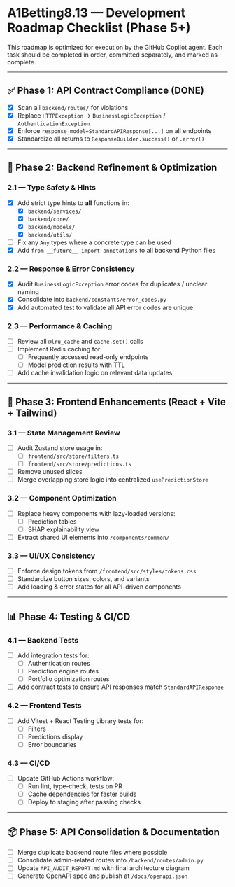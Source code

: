 # A1Betting8.13 — Development Roadmap Checklist (Phase 5+)

This roadmap is optimized for execution by the GitHub Copilot agent.
Each task should be completed in order, committed separately, and marked as complete.

---

## ✅ Phase 1: API Contract Compliance (DONE)
- [x] Scan all `backend/routes/` for violations
- [x] Replace `HTTPException` → `BusinessLogicException` / `AuthenticationException`
- [x] Enforce `response_model=StandardAPIResponse[...]` on all endpoints
- [x] Standardize all returns to `ResponseBuilder.success()` or `.error()`

---

## 🚀 Phase 2: Backend Refinement & Optimization

### 2.1 — Type Safety & Hints
- [x] Add strict type hints to **all** functions in:
  - [x] `backend/services/`
  - [x] `backend/core/`
  - [x] `backend/models/`
  - [x] `backend/utils/`
- [ ] Fix any `Any` types where a concrete type can be used
- [x] Add `from __future__ import annotations` to all backend Python files

### 2.2 — Response & Error Consistency
- [x] Audit `BusinessLogicException` error codes for duplicates / unclear naming
- [x] Consolidate into `backend/constants/error_codes.py`
- [x] Add automated test to validate all API error codes are unique

### 2.3 — Performance & Caching
- [ ] Review all `@lru_cache` and `cache.set()` calls
- [ ] Implement Redis caching for:
  - [ ] Frequently accessed read-only endpoints
  - [ ] Model prediction results with TTL
- [ ] Add cache invalidation logic on relevant data updates

---

## 🎨 Phase 3: Frontend Enhancements (React + Vite + Tailwind)

### 3.1 — State Management Review
- [ ] Audit Zustand store usage in:
  - [ ] `frontend/src/store/filters.ts`
  - [ ] `frontend/src/store/predictions.ts`
- [ ] Remove unused slices
- [ ] Merge overlapping store logic into centralized `usePredictionStore`

### 3.2 — Component Optimization
- [ ] Replace heavy components with lazy-loaded versions:
  - [ ] Prediction tables
  - [ ] SHAP explainability view
- [ ] Extract shared UI elements into `/components/common/`

### 3.3 — UI/UX Consistency
- [ ] Enforce design tokens from `/frontend/src/styles/tokens.css`
- [ ] Standardize button sizes, colors, and variants
- [ ] Add loading & error states for all API-driven components

---

## 📊 Phase 4: Testing & CI/CD

### 4.1 — Backend Tests
- [ ] Add integration tests for:
  - [ ] Authentication routes
  - [ ] Prediction engine routes
  - [ ] Portfolio optimization routes
- [ ] Add contract tests to ensure API responses match `StandardAPIResponse`

### 4.2 — Frontend Tests
- [ ] Add Vitest + React Testing Library tests for:
  - [ ] Filters
  - [ ] Predictions display
  - [ ] Error boundaries

### 4.3 — CI/CD
- [ ] Update GitHub Actions workflow:
  - [ ] Run lint, type-check, tests on PR
  - [ ] Cache dependencies for faster builds
  - [ ] Deploy to staging after passing checks

---

## 📦 Phase 5: API Consolidation & Documentation

- [ ] Merge duplicate backend route files where possible
- [ ] Consolidate admin-related routes into `/backend/routes/admin.py`
- [ ] Update `API_AUDIT_REPORT.md` with final architecture diagram
- [ ] Generate OpenAPI spec and publish at `/docs/openapi.json`
